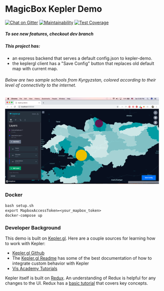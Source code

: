 # MagicBox Kepler Demo

[![Chat on Gitter](https://badges.gitter.im/unicef-innovation-dev/Lobby.png)](https://gitter.im/unicef-innovation-dev/Lobby)
[![Maintainability](https://api.codeclimate.com/v1/badges/0ebed2a0a46f9976eaff/maintainability)](https://codeclimate.com/github/unicef/magicbox-kepler-demo/maintainability)
[![Test Coverage](https://api.codeclimate.com/v1/badges/0ebed2a0a46f9976eaff/test_coverage)](https://codeclimate.com/github/unicef/magicbox-kepler-demo/test_coverage)

##### To see new features, checkout dev branch

##### This project has:
- an express backend that serves a default config.json to kepler-demo.
- the keplergl client has a "Save Config" button that replaces old default map with current map.

###### Below are two sample schools from Kyrgyzstan, colored according to their level of connectivity to the internet.

![screenshot](screenshot.png)

### Docker

````
bash setup.sh
export MapboxAccessToken=<your_mapbox_token>
docker-compose up
````


### Developer Background

This demo is built on [Kepler.gl](http://kepler.gl/). Here are a couple sources for learning how to work with Kepler:

* [Kepler.gl Github](https://github.com/uber/kepler.gl)
* The [Kepler.gl Readme](https://github.com/uber/kepler.gl/blob/master/README.md) has some of the best documentation of how to integrate custom behavior with Kepler
* [Vis Academy Tutorials](http://vis.academy/#/kepler.gl/setup)

Kepler itself is built on [Redux](https://redux.js.org/). An understanding of Redux is helpful for any changes to the UI. Redux has a [basic tutorial](https://redux.js.org/basics) that covers key concepts.

